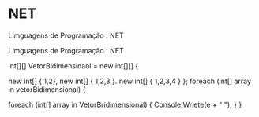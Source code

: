 # NET
Limguagens de Programação : NET


Limguagens de Programação : NET

int[][] VetorBidimensinaol = new int[][]
{

  new int[] { 1,2},
  new int[] { 1,2,3 }.
  new int[] { 1,2,3,4 }
};
foreach (int[] array in vetorBidimensional)
{
 
  foreach (int[] array in VetorBridimensional)
  {
    Console.Wriete(e + " ");
  }
}
